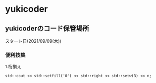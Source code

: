 # yukicoder
## yukicoderのコード保管場所
スタート日(2021/09/09(木))

### 便利技集
1.桁揃え

    std::cout << std::setfill('0') << std::right << std::setw(3) << n;
